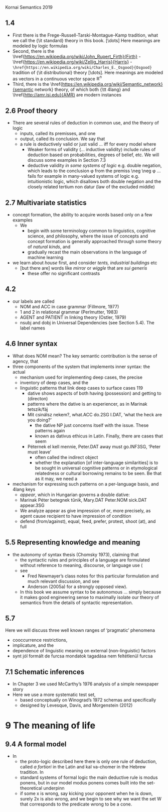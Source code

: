 Kornai
Semantics
2019 

## 1.4

* First there is the Frege-Russell-Tarski-Montague-Kamp tradition, what we call
  the {\it standard} theory in this book. [\dots] Here meanings are modeled by
  logic formulas
* Second, there is the
  \href{https://en.wikipedia.org/wiki/John_Rupert_Firth}{Firth} -
  \href{https://en.wikipedia.org/wiki/Zellig_Harris}{Harris} -
  `\href{https://en.wikipedia.org/wiki/Charles_E._Osgood}{Osgood}` tradition of
  {\it distributional} theory [\dots].  Here meanings are modeled as  vectors
  in a continuous vector space ${\mathbb R}^n$
* Third, there is the
  \href{https://en.wikipedia.org/wiki/Semantic_network}{semantic network}
  theory, of which both {\tt 4lang} and \href{http://amr.isi.edu}{AMR} are
  modern instances

## 2.6 Proof theory

* There are several rules of deduction in common use, and the theory of logic
  * inputs, called its premisses, and one
  * output, called its conclusion. We say that
  * a rule is deductively valid or just valid ... iff for every model where
    * Weaker forms of validity (...  inductive validity) include rules of
      deduction based on probabilities, degrees of belief, etc. We will discuss
      some examples in Section 7.3
    * deductive validity _in some systems of logic_
      e.g. double negation, which leads to the conclusion φ from the premiss
      \neg \neg φ ... fails for example in many-valued systems of logic
      e.g.  intuitionistic logic, which disallows both double negation and the
      closely related tertium non datur (law of the excluded middle)

## 2.7 Multivariate statistics

* concept formation, the ability to acquire words based only on a few examples
  * We
    * begin with some terminology common to linguistics, cognitive science, and
      philosophy, where the issue of concepts and concept formation is
      generally approached through some theory of _natural kinds_, and
    * gradually recast the main observations in the language of machine
      learning
* we learn about _house_ first, and consider _tents, industrial buildings_ etc
  * [but there are] words like _mirror_ or _wiggle_ that are _sui generis_
    * these offer no significant contrasts

## 4.2

* our labels are called 
  * NOM and ACC in case grammar (Fillmore, 1977)
  * 1 and 2 in relational grammar (Perlmutter, 1983)
  * AGENT and PATIENT in linking theory (Ostler, 1979)
  * nsubj and dobj in Universal Dependencies (see Section 5.4). The label names

## 4.6 Inner syntax

* What does NOM mean? The key semantic contribution is the sense of agency, that
* three components of the system that implements inner syntax: the actual
  * mechanism used for implementing deep cases, the precise 
  * inventory of deep cases, and the 
  * linguistic patterns that link deep cases to surface cases 119
    * dative shows aspects of both having (possession) and getting to (directon)
    * patterns where the dative is an experiencer, as in Marinak tetszik/fáj
    * Mit csinálsz nekem?, what.ACC do.2SG I.DAT, ‘what the heck are you doing?’
      * the dative NP just concerns itself with the issue. These patterns again
      * known as dativus ethicus in Latin. Finally, there are cases that seem
    * Péternek el kell mennie, Peter.DAT away must go.INF3SG, ‘Peter must leave’
      * often called the indirect object
      * whether the explanation [of inter-language similarities] is to be sought
        in universal cognitive patterns or in etymological relatedness or
        cultural borrowing remains to be seen.  Be that as it may, we need a
* mechanism for expressing such patterns on a per-language basis, and 4lang keys
  * _appear_, which in Hungarian governs a double dative: 
  * Marinak Péter betegnek tűnik, Mary.DAT Peter.NOM sick.DAT appear.3SG
  * We analyze appear as give impression of or, more precisely, as agent cause
    recipient to have impression of condition
  * defend (from/against), equal, feed, prefer, protest, shoot (at), and full

## 5.5 Representing knowledge and meaning

* the autonomy of syntax thesis (Chomsky 1973), claiming that
  * the syntactic rules and principles of a language are formulated without
    reference to meaning, discourse, or language use (
  * see
    * Fred Newmayer’s class notes for this particular formulation and much
      relevant discussion, and see
    * Anderson (2005a) for a strongly opposed view).
  * In this book we assume syntax to be autonomous ... simply because it makes
    good engineering sense to maximally isolate our theory of semantics from
    the details of syntactic representation.

## 5.7

Here we will discuss three well known ranges of ‘pragmatic’ phenomena
  * cooccurrence restrictions,
  * implicature, and the
  * dependence of linguistic meaning on external (non-linguistic) factors
* synt jól formált de furcsa mondatok tagadása nem feltétlenül furcsa

## 7.1 Schematic inferences

* In Chapter 3 we used McCarthy’s 1976 analysis of a simple newspaper story
* Here we use a more systematic test set,
  * based conceptually on Winograd’s 1972 schemas and specifically
  * designed by Levesque, Davis, and Morgenstein (2012)

# 9 The meaning of life

## 9.4 A formal model

* In 
  * the proto-logic described here there is only one rule of deduction, called 
    _a fortiori_ in the Latin and kal va-chomer in the Hebrew tradition. In
  * standard systems of formal logic the main deductive rule is modus ponens,
    but in our model modus ponens comes built into the set-theoretical underpinn
  * if some x is wrong, say kicking your opponent when he is down, surely 2x is
    also wrong, and we begin to see why we want the set W that corresponds to
    the predicate wrong to be a cone.
